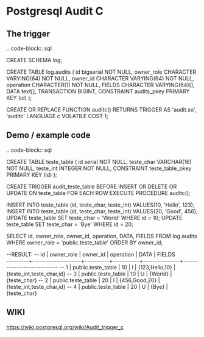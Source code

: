 Postgresql Audit C
================

The trigger
------------

.. code-block:: sql

CREATE SCHEMA log;
 
CREATE TABLE log.audits
(
  id bigserial NOT NULL,
  owner_role CHARACTER VARYING(64) NOT NULL,
  owner_id CHARACTER VARYING(64) NOT NULL,
  operation CHARACTER(1) NOT NULL,
  FIELDS CHARACTER VARYING(64)[],
  DATA text[],
  TRANSACTION BIGINT,
  CONSTRAINT audits_pkey PRIMARY KEY (id)
);
 
CREATE OR REPLACE FUNCTION auditc() RETURNS TRIGGER AS
  'audit.so', 'auditc'
LANGUAGE c VOLATILE COST 1;

Demo / example code
------------

.. code-block:: sql

CREATE TABLE teste_table
(
  id serial NOT NULL,
  teste_char VARCHAR(16) NOT NULL,
  teste_int INTEGER NOT NULL,
  CONSTRAINT teste_table_pkey PRIMARY KEY (id)
);
 
 
CREATE TRIGGER audit_teste_table
          BEFORE INSERT OR DELETE OR UPDATE ON teste_table
          FOR EACH ROW  EXECUTE PROCEDURE auditc();
 
 
INSERT INTO teste_table (id, teste_char, teste_int) VALUES(10, 'Hello', 123);
INSERT INTO teste_table (id, teste_char, teste_int) VALUES(20, 'Good', 456);
UPDATE teste_table SET teste_char = 'World' WHERE id = 10;
UPDATE teste_table SET teste_char = 'Bye' WHERE id = 20;
 
SELECT id, owner_role, owner_id, operation, DATA, FIELDS FROM log.audits WHERE owner_role = 'public.teste_table' ORDER BY owner_id;
 
--RESULT:
-- id |     owner_role     | owner_id | operation |     DATA      |          FIELDS           
---------+--------------------+----------+-----------+---------------+---------------------------
-- 1  | public.teste_table | 10       | I         | {123,Hello,10} | {teste_int,teste_char,id}
-- 3  | public.teste_table | 10       | U         | {World}        | {teste_char}
-- 2  | public.teste_table | 20       | I         | {456,Good,20}  | {teste_int,teste_char,id}
-- 4  | public.teste_table | 20       | U         | {Bye}          | {teste_char}


WIKI
------------
https://wiki.postgresql.org/wiki/Audit_trigger_c
